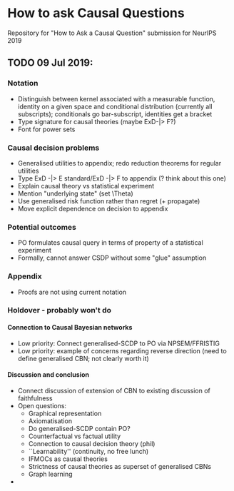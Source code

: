 # How to ask Causal Questions

Repository for "How to Ask a Causal Question" submission for NeurIPS 2019

## TODO 09 Jul 2019:


### Notation
 * Distinguish between kernel associated with a measurable function, identity on a given space and conditional distribution (currently all subscripts); conditionals go bar-subscript, identities get a bracket
 * Type signature for causal theories (maybe ExD-|> F?)
 * Font for power sets

### Causal decision problems

 * Generalised utilities to appendix; redo reduction theorems for regular utilities
 * Type ExD -|> E standard/ExD -|> F to appendix (? think about this one)
 * Explain causal theory vs statistical experiment
 * Mention "underlying state" (set \Theta)
 * Use generalised risk function rather than regret (+ propagate)
 * Move explicit dependence on decision to appendix


### Potential outcomes

 * PO formulates causal query in terms of property of a statistical experiment
 * Formally, cannot answer CSDP without some "glue" assumption

### Appendix

 * Proofs are not using current notation

### Holdover - probably won't do

#### Connection to Causal Bayesian networks

 * Low priority: Connect generalised-SCDP to PO via NPSEM/FFRISTIG
 * Low priority: example of concerns regarding reverse direction (need to define generalised CBN; not clearly worth it)


#### Discussion and conclusion

 * Connect discussion of extension of CBN to existing discussion of faithfulness
 * Open questions:
    * Graphical representation
    * Axiomatisation
    * Do generalised-SCDP contain PO?
    * Counterfactual vs factual utility
    * Connection to causal decision theory (phil)
    * ``Learnability'' (continuity, no free lunch)
    * IFMOCs as causal theories
    * Strictness of causal theories as superset of generalised CBNs
    * Graph learning
 * 